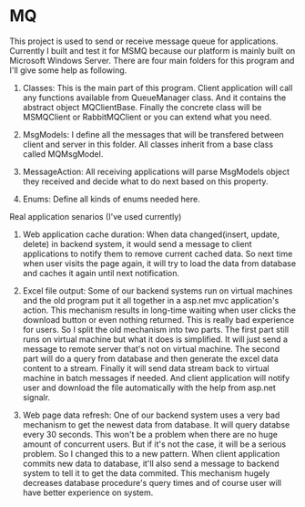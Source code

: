 # MQ
This project is used to send or receive message queue for applications. Currently I built and test it for MSMQ because our platform is mainly built on Microsoft Windows Server. There are four main folders for this program and I'll give some help as following.

1. Classes: This is the main part of this program. Client application will call any functions available from QueueManager class. And it contains the abstract object MQClientBase. Finally the concrete class will be MSMQClient or RabbitMQClient or you can extend what you need.

2. MsgModels: I define all the messages that will be transfered between client and server in this folder. All classes inherit from a base class called MQMsgModel.

3. MessageAction: All receiving applications will parse MsgModels object they received and decide what to do next based on this property.

4. Enums: Define all kinds of enums needed here.




Real application senarios (I've used currently)

1. Web application cache duration:
When data changed(insert, update, delete) in backend system, it would send a message to client applications to notify them to remove current cached data. So next time when user visits the page again, it will try to load the data from database and caches it again until next notification.

2. Excel file output:
Some of our backend systems run on virtual machines and the old program put it all together in a asp.net mvc application's action. This mechanism results in long-time waiting when user clicks the download button or even nothing returned. This is really bad experience for users. So I split the old mechanism into two parts. The first part still runs on virtual machine but what it does is simplified. It will just send a message to remote server that's not on virtual machine. The second part will do a query from database and then generate the excel data content to a stream. Finally it will send data stream back to virtual machine in batch messages if needed. And client application will notify user and download the file automatically with the help from asp.net signalr.

3. Web page data refresh:
One of our backend system uses a very bad mechanism to get the newest data from database. It will query databse every 30 seconds. This won't be a problem when there are no huge amount of concurrent users. But if it's not the case, it will be a serious problem. So I changed this to a new pattern. When client application commits new data to database, it'll also send a message to backend system to tell it to get the data commited. This mechanism hugely decreases database procedure's query times and of course user will have better experience on system.


